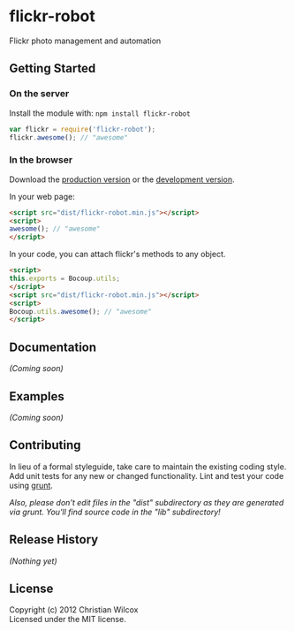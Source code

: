 # flickr-robot

Flickr photo management and automation

## Getting Started
### On the server
Install the module with: `npm install flickr-robot`

```javascript
var flickr = require('flickr-robot');
flickr.awesome(); // "awesome"
```

### In the browser
Download the [production version][min] or the [development version][max].

[min]: https://raw.github.com/cw/flickr-robot/master/dist/flickr-robot.min.js
[max]: https://raw.github.com/cw/flickr-robot/master/dist/flickr-robot.js

In your web page:

```html
<script src="dist/flickr-robot.min.js"></script>
<script>
awesome(); // "awesome"
</script>
```

In your code, you can attach flickr's methods to any object.

```html
<script>
this.exports = Bocoup.utils;
</script>
<script src="dist/flickr-robot.min.js"></script>
<script>
Bocoup.utils.awesome(); // "awesome"
</script>
```

## Documentation
_(Coming soon)_

## Examples
_(Coming soon)_

## Contributing
In lieu of a formal styleguide, take care to maintain the existing coding style. Add unit tests for any new or changed functionality. Lint and test your code using [grunt](http://gruntjs.com/).

_Also, please don't edit files in the "dist" subdirectory as they are generated via grunt. You'll find source code in the "lib" subdirectory!_

## Release History
_(Nothing yet)_

## License
Copyright (c) 2012 Christian Wilcox  
Licensed under the MIT license.
